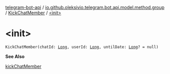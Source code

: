 [telegram-bot-api](../../index.md) / [io.github.oleksivio.telegram.bot.api.model.method.group](../index.md) / [KickChatMember](index.md) / [&lt;init&gt;](./-init-.md)

# &lt;init&gt;

`KickChatMember(chatId: `[`Long`](https://kotlinlang.org/api/latest/jvm/stdlib/kotlin/-long/index.html)`, userId: `[`Long`](https://kotlinlang.org/api/latest/jvm/stdlib/kotlin/-long/index.html)`, untilDate: `[`Long`](https://kotlinlang.org/api/latest/jvm/stdlib/kotlin/-long/index.html)`? = null)`

**See Also**

[kickChatMember](#)

